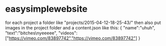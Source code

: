 # easysimplewebsite


for each project a folder like "projects/2015-04-12-18-25-43/"
then also put images in the project folder
and a content.json like this:
{
  "name":"uhuh",
  "text":"bitches\\nyeeeee",
  "videos":["https://vimeo.com/83897742","https://vimeo.com/83897742"]
}